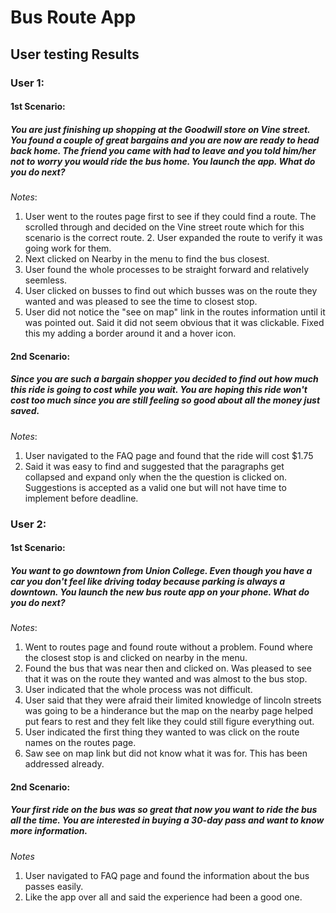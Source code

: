 Bus Route App
=============
## User testing Results

### User 1:

#### 1st Scenario: 
##### You are just finishing up shopping at the Goodwill store on Vine street. You found a couple of great bargains and you are now are ready to head back home. The friend you came with had to leave and you told him/her not to worry you would ride the bus home.  You launch the app. What do you do next?

_Notes_:
1. User went to the routes page first to see if they could find a route. The scrolled through and decided on the Vine street route which for this scenario is the correct route. 2. User expanded the route to verify it was going work for them.
3. Next clicked on Nearby in the menu to find the bus closest. 
4. User found the whole processes to be straight forward and relatively seemless.
5. User clicked on busses to find out which busses was on the route they wanted and was pleased to see the time to closest stop.
6. User did not notice the "see on map" link in the routes information until it was pointed out. Said it did not seem obvious that it was clickable. Fixed this my adding a border around it and a hover icon.

#### 2nd Scenario: 
##### Since you are such a bargain shopper you decided to find out how much this ride is going to cost while you wait. You are hoping this ride won't cost too much since you are still feeling so good about all the money just saved.

_Notes_:
1. User navigated to the FAQ page and found that the ride will cost $1.75
2. Said it was easy to find and suggested that the paragraphs get collapsed and expand only when the the question is clicked on. Suggestions is accepted as a valid one but will not have time to implement before deadline.


### User 2:

#### 1st Scenario: 
##### You want to go downtown from Union College. Even though you have a car you don't feel like driving today because parking is always a downtown. You launch the new bus route app on your phone. What do you do next?

_Notes_:
1. Went to routes page and found route without a problem. Found where the closest stop is and clicked on nearby in the menu.
2. Found the bus that was near then and clicked on. Was pleased to see that it was on the route they wanted and was almost to the bus stop.
3. User indicated that the whole process was not difficult.
4. User said that they were afraid their limited knowledge of lincoln streets was going to be a hinderance but the map on the nearby page helped put fears to rest and they felt like they could still figure everything out.
5. User indicated the first thing they wanted to was click on the route names on the routes page.
6. Saw see on map link but did not know what it was for. This has been addressed already.


#### 2nd Scenario: 
##### Your first ride on the bus was so great that now you want to ride the bus all the time. You are interested in buying a 30-day pass and want to know more information. 

_Notes_
1. User navigated to FAQ page and found the information about the bus passes easily. 
2. Like the app over all and said the experience had been a good one. 
